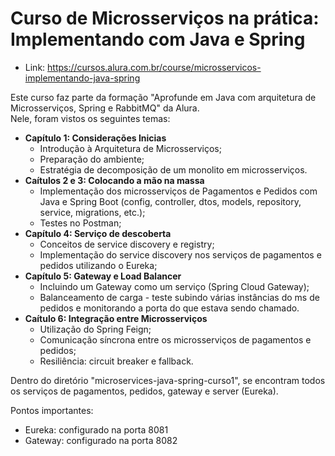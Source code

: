 # Curso de Microsserviços na prática: Implementando com Java e Spring

- Link: https://cursos.alura.com.br/course/microsservicos-implementando-java-spring

Este curso faz parte da formação "Aprofunde em Java com arquitetura de Microsserviços, Spring e RabbitMQ" da Alura.   
Nele, foram vistos os seguintes temas:

- **Capítulo 1: Considerações Inicias**
  - Introdução à Arquitetura de Microsserviços;
  - Preparação do ambiente;
  - Estratégia de decomposição de um monolito em microsserviços.
- **Caítulos 2 e 3: Colocando a mão na massa**
  - Implementação dos microsserviços de Pagamentos e Pedidos com Java e Spring Boot (config, controller, dtos, models, repository, service, migrations, etc.);
  - Testes no Postman;
- **Capítulo 4: Serviço de descoberta**
  - Conceitos de service discovery e registry;
  - Implementação do service discovery nos serviços de pagamentos e pedidos utilizando o Eureka;
- **Capítulo 5: Gateway e Load Balancer**
  - Incluindo um Gateway como um serviço (Spring Cloud Gateway);
  - Balanceamento de carga - teste subindo várias instâncias do ms de pedidos e monitorando a porta do que estava sendo chamado.
- **Caítulo 6: Integração entre Microsserviços**
  - Utilização do Spring Feign;
  - Comunicação síncrona entre os microsserviços de pagamentos e pedidos;
  - Resiliência: circuit breaker e fallback.

Dentro do diretório "microservices-java-spring-curso1", se encontram todos os serviços de pagamentos, pedidos, gateway e server (Eureka).

Pontos importantes:
- Eureka: configurado na porta 8081
- Gateway: configurado na porta 8082